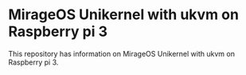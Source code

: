 # MirageOS Unikernel with ukvm on Raspberry pi 3

This repository has information on MirageOS Unikernel with ukvm on Raspberry pi 3.
